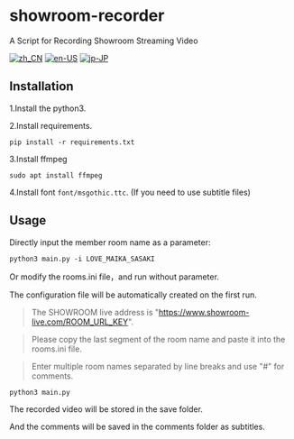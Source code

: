 # showroom-recorder
A Script for Recording Showroom Streaming Video

[![zh_CN](https://img.shields.io/badge/language-zh__CN-green.svg)](https://github.com/vacabun/showroom-recorder/blob/main/doc/README.zh_CN.md)
[![en-US](https://img.shields.io/badge/language-en--US-green.svg)](https://github.com/vacabun/showroom-recorder/blob/main/doc/README.en-US.md)
[![jp-JP](https://img.shields.io/badge/language-jp--JP-green.svg)](https://github.com/vacabun/showroom-recorder/blob/main/doc/README.jp-JP.md)

## Installation

1.Install the python3.

2.Install requirements.

``` shell
pip install -r requirements.txt
```

3.Install ffmpeg

``` shell
sudo apt install ffmpeg
```

4.Install font `font/msgothic.ttc`. (If you need to use subtitle files)

## Usage

Directly input the member room name as a parameter:

``` shell
python3 main.py -i LOVE_MAIKA_SASAKI
```

Or modify the rooms.ini file，and run without parameter. 

The configuration file will be automatically created on the first run.

> The SHOWROOM live address is "https://www.showroom-live.com/ROOM_URL_KEY".

> Please copy the last segment of the room name and paste it into the rooms.ini file.

> Enter multiple room names separated by line breaks and use "#" for comments.

``` shell
python3 main.py
```

The recorded video will be stored in the save folder.

And the comments will be saved in the comments folder as subtitles.
